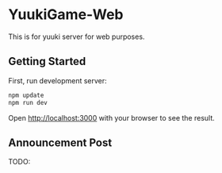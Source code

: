 # YuukiGame-Web
This is for yuuki server for web purposes.

## Getting Started

First, run development server:

```bash
npm update
npm run dev
```
Open [http://localhost:3000](http://localhost:3000) with your browser to see the result.

## Announcement Post

TODO: